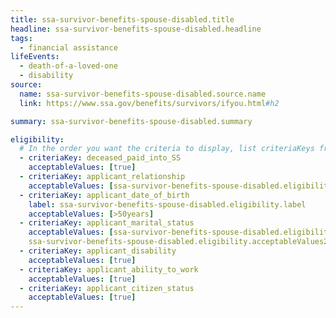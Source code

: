 ```yaml
---
title: ssa-survivor-benefits-spouse-disabled.title
headline: ssa-survivor-benefits-spouse-disabled.headline
tags:
  - financial assistance
lifeEvents:
  - death-of-a-loved-one
  - disability
source:
  name: ssa-survivor-benefits-spouse-disabled.source.name
  link: https://www.ssa.gov/benefits/survivors/ifyou.html#h2

summary: ssa-survivor-benefits-spouse-disabled.summary

eligibility:
  # In the order you want the criteria to display, list criteriaKeys from the csv here, each followed by a comma-separated list of which values indicate eligibility for that criteria. Wrap individual values in quotes if they have inner commas.
  - criteriaKey: deceased_paid_into_SS
    acceptableValues: [true]
  - criteriaKey: applicant_relationship
    acceptableValues: [ssa-survivor-benefits-spouse-disabled.eligibility.acceptableValues]
  - criteriaKey: applicant_date_of_birth
    label: ssa-survivor-benefits-spouse-disabled.eligibility.label
    acceptableValues: [>50years]
  - criteriaKey: applicant_marital_status
    acceptableValues: [ssa-survivor-benefits-spouse-disabled.eligibility.acceptableValues1, 
    ssa-survivor-benefits-spouse-disabled.eligibility.acceptableValues2]
  - criteriaKey: applicant_disability
    acceptableValues: [true]
  - criteriaKey: applicant_ability_to_work
    acceptableValues: [true]
  - criteriaKey: applicant_citizen_status
    acceptableValues: [true]
---
```

